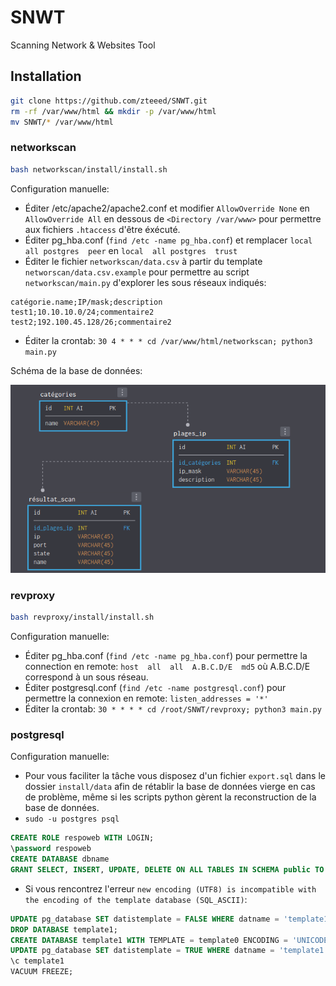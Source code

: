 # SNWT
Scanning Network &amp; Websites Tool

## Installation

```bash
git clone https://github.com/zteeed/SNWT.git
rm -rf /var/www/html && mkdir -p /var/www/html
mv SNWT/* /var/www/html
```

### networkscan

```bash
bash networkscan/install/install.sh
```

Configuration manuelle:
- Éditer /etc/apache2/apache2.conf et modifier `AllowOverride None` en `AllowOverride All` en dessous de `<Directory /var/www>` pour permettre aux fichiers `.htaccess` d'être éxécuté.
- Éditer pg_hba.conf (`find /etc -name pg_hba.conf`) et remplacer `local  all postgres  peer` en `local  all postgres  trust`
- Éditer le fichier `networkscan/data.csv` à partir du template `networscan/data.csv.example` pour permettre au script `networkscan/main.py` d'explorer les sous réseaux indiqués:
```csv
catégorie.name;IP/mask;description
test1;10.10.10.0/24;commentaire2
test2;192.100.45.128/26;commentaire2
```
- Éditer la crontab: `30 4 * * * cd /var/www/html/networkscan; python3 main.py`

Schéma de la base de données:

![](https://github.com/zteeed/SNWT/blob/master/schemas/networkscan.png)

### revproxy

```bash
bash revproxy/install/install.sh
```

Configuration manuelle:
- Éditer pg_hba.conf (`find /etc -name pg_hba.conf`) pour permettre la connection en remote: `host  all  all  A.B.C.D/E  md5` où A.B.C.D/E correspond à un sous réseau.
- Éditer postgresql.conf (`find /etc -name postgresql.conf`) pour permettre la connexion en remote: `listen_addresses = '*'`
- Éditer la crontab: `30 * * * * cd /root/SNWT/revproxy; python3 main.py`

### postgresql

Configuration manuelle:
- Pour vous faciliter la tâche vous disposez d'un fichier `export.sql` dans le dossier `install/data` afin de rétablir la base de données vierge en cas de problème, même si les scripts python gèrent la reconstruction de la base de données.
- `sudo -u postgres psql`
```sql
CREATE ROLE respoweb WITH LOGIN;
\password respoweb
CREATE DATABASE dbname
GRANT SELECT, INSERT, UPDATE, DELETE ON ALL TABLES IN SCHEMA public TO respoweb;
```
- Si vous rencontrez l'erreur `new encoding (UTF8) is incompatible with the encoding of the template database
(SQL_ASCII)`:

```SQL
UPDATE pg_database SET datistemplate = FALSE WHERE datname = 'template1';
DROP DATABASE template1;
CREATE DATABASE template1 WITH TEMPLATE = template0 ENCODING = 'UNICODE';
UPDATE pg_database SET datistemplate = TRUE WHERE datname = 'template1';
\c template1
VACUUM FREEZE;
```

